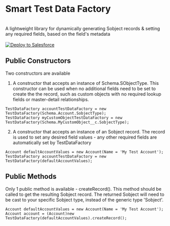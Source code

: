 # Smart Test Data Factory
<br />
A lightweight library for dynamically generating Sobject records & setting any required fields, based on the field's metadata
<br />
<br />
<a href="https://githubsfdeploy.herokuapp.com" target="_blank">
     <img alt="Deploy to Salesforce" src="https://raw.githubusercontent.com/afawcett/githubsfdeploy/master/deploy.png">
</a>

## Public Constructors
Two constructors are available
1. A constructor that accepts an instance of Schema.SObjectType. This constructor can be used when no additional fields need to be set to create the the record, such as custom objects with no required lookup fields or master-detail relationships.

```
TestDataFactory accountTestDataFactory = new TestDataFactory(Schema.Account.SobjectType);
TestDataFactory myCustomObjectTestDataFactory = new TestDataFactory(Schema.MyCustomObject__c.SobjectType);
```

2. A constructor that accepts an instance of an Sobject record. The record is used to set any desired field values - any other required fields are automatically set by TestDataFactory

```
Account defaultAccountValues = new Account(Name = 'My Test Account');
TestDataFactory accountTestDataFactory = new TestDataFactory(defaultAccountValues);
```

## Public Methods
Only 1 public method is available - createRecord(). This method should be called to get the resulting Sobject record. The returned Sobject will need to be cast to your specific Sobject type, instead of the generic type 'Sobject'.

```
Account defaultAccountValues = new Account(Name = 'My Test Account');
Account account = (Account)new TestDataFactory(defaultAccountValues).createRecord();
```